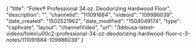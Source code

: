 {
    "title": "Folex&reg; Professional 34 oz. Deodorizing Hardwood Floor",
    "description": "",
    "channelid": "111091684",
    "videoid": "109986039",
    "date_created": "1502521962",
    "date_modified": "1504049174",
    "type": "captivate",
    "layout": "channelVideo",
    "url": "\/bbbusa-latest-videos\/folex\u00c2-professional-34-oz-deodorizing-hardwood-floor-c-3-notes\/111091684-109986039"
}